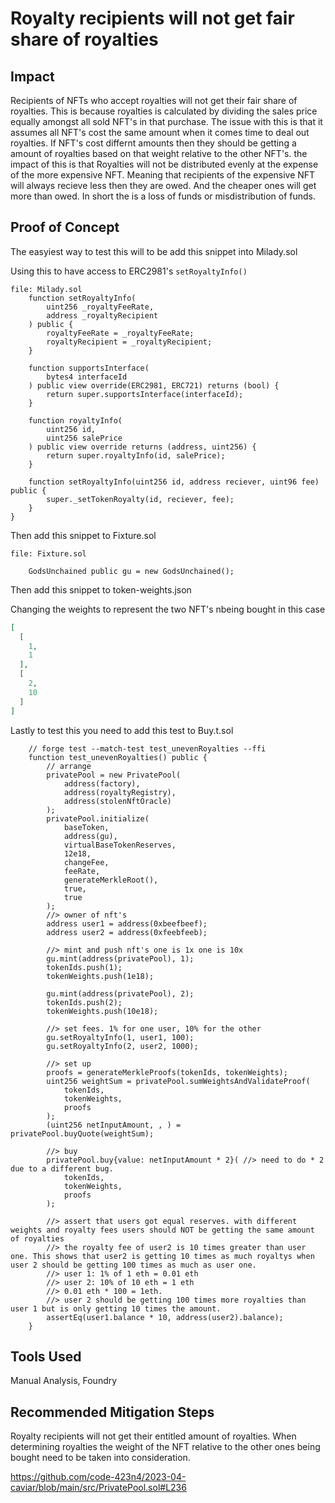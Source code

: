 
# Royalty recipients will not get fair share of royalties

## Impact

Recipients of NFTs who accept royalties will not get their fair share of royalties. This is because royalties is calculated by dividing the sales price equally amongst all sold NFT's in that purchase. The issue with this is that it assumes all NFT's cost the same amount when it comes time to deal out royalties. If NFT's cost differnt amounts then they should be getting a amount of royalties based on that weight relative to the other NFT's. the impact of this is that Royalties will not be distributed evenly at the expense of the more expensive NFT. Meaning that recipients of the expensive NFT will always recieve less then they are owed. And the cheaper ones will get more than owed. In short the is a loss of funds or misdistribution of funds. 
## Proof of Concept

The easyiest way to test this will to be add this snippet into Milady.sol

Using this to have access to ERC2981's `setRoyaltyInfo()`
``` solidity
file: Milady.sol
    function setRoyaltyInfo(
        uint256 _royaltyFeeRate,
        address _royaltyRecipient
    ) public {
        royaltyFeeRate = _royaltyFeeRate;
        royaltyRecipient = _royaltyRecipient;
    }

    function supportsInterface(
        bytes4 interfaceId
    ) public view override(ERC2981, ERC721) returns (bool) {
        return super.supportsInterface(interfaceId);
    }

    function royaltyInfo(
        uint256 id,
        uint256 salePrice
    ) public view override returns (address, uint256) {
        return super.royaltyInfo(id, salePrice);
    }

    function setRoyaltyInfo(uint256 id, address reciever, uint96 fee) public {
        super._setTokenRoyalty(id, reciever, fee);
    }
}

```

Then add this snippet to Fixture.sol
``` solidity
file: Fixture.sol

    GodsUnchained public gu = new GodsUnchained();

```
Then add this snippet to token-weights.json

Changing the weights to represent the two NFT's nbeing bought in this case
``` json
[
  [
    1,
    1
  ],
  [
    2,
    10
  ]
]
```

Lastly to test this you need to add this test to Buy.t.sol
``` solidity
    // forge test --match-test test_unevenRoyalties --ffi
    function test_unevenRoyalties() public {
        // arrange
        privatePool = new PrivatePool(
            address(factory),
            address(royaltyRegistry),
            address(stolenNftOracle)
        );
        privatePool.initialize(
            baseToken,
            address(gu),
            virtualBaseTokenReserves,
            12e18,
            changeFee,
            feeRate,
            generateMerkleRoot(),
            true,
            true
        );
        //> owner of nft's
        address user1 = address(0xbeefbeef);
        address user2 = address(0xfeebfeeb);

        //> mint and push nft's one is 1x one is 10x
        gu.mint(address(privatePool), 1);
        tokenIds.push(1);
        tokenWeights.push(1e18);

        gu.mint(address(privatePool), 2);
        tokenIds.push(2);
        tokenWeights.push(10e18);

        //> set fees. 1% for one user, 10% for the other
        gu.setRoyaltyInfo(1, user1, 100);
        gu.setRoyaltyInfo(2, user2, 1000);

        //> set up
        proofs = generateMerkleProofs(tokenIds, tokenWeights);
        uint256 weightSum = privatePool.sumWeightsAndValidateProof(
            tokenIds,
            tokenWeights,
            proofs
        );
        (uint256 netInputAmount, , ) = privatePool.buyQuote(weightSum);

        //> buy
        privatePool.buy{value: netInputAmount * 2}( //> need to do * 2 due to a different bug.
            tokenIds,
            tokenWeights,
            proofs
        );

        //> assert that users got equal reserves. with different weights and royalty fees users should NOT be getting the same amount of royalties
        //> the royalty fee of user2 is 10 times greater than user one. This shows that user2 is getting 10 times as much royaltys when user 2 should be getting 100 times as much as user one.
        //> user 1: 1% of 1 eth = 0.01 eth
        //> user 2: 10% of 10 eth = 1 eth
        //> 0.01 eth * 100 = 1eth.
        //> user 2 should be getting 100 times more royalties than user 1 but is only getting 10 times the amount.
        assertEq(user1.balance * 10, address(user2).balance);
    }

```

## Tools Used

Manual Analysis, Foundry

## Recommended Mitigation Steps


Royalty recipients will not get their entitled amount of royalties. When determining royalties the weight of the NFT relative to the other ones being bought need to be taken into consideration. 

https://github.com/code-423n4/2023-04-caviar/blob/main/src/PrivatePool.sol#L236

